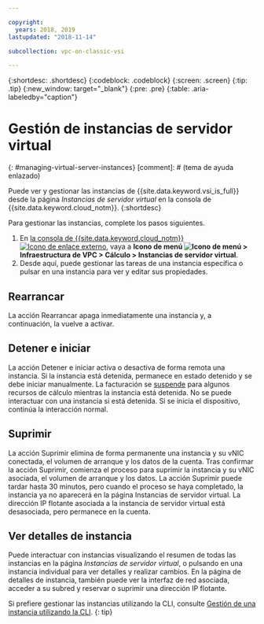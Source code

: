 ```yaml
---

copyright:
  years: 2018, 2019
lastupdated: "2018-11-14"

subcollection: vpc-on-classic-vsi

---
```


{:shortdesc: .shortdesc}
{:codeblock: .codeblock}
{:screen: .screen}
{:tip: .tip}
{:new_window: target="_blank"}
{:pre: .pre}
{:table: .aria-labeledby="caption"}

# Gestión de instancias de servidor virtual
{: #managing-virtual-server-instances}
[comment]: # (tema de ayuda enlazado)

Puede ver y gestionar las instancias de {{site.data.keyword.vsi_is_full}} desde la página *Instancias de servidor virtual* en la consola de {{site.data.keyword.cloud_notm}}.
{:shortdesc}

Para gestionar las instancias, complete los pasos siguientes.
1. En [la consola de {{site.data.keyword.cloud_notm}} ![Icono de enlace externo](../icons/launch-glyph.svg "Icono de enlace externo")](https://console.cloud.ibm.com/vpc), vaya a **Icono de menú ![Icono de menú](../icons/icon_hamburger.svg) > Infraestructura de VPC > Cálculo > Instancias de servidor virtual**.
2. Desde aquí, puede gestionar las tareas de una instancia específica o pulsar en una instancia para ver y editar sus propiedades.

## Rearrancar

La acción Rearrancar apaga inmediatamente una instancia y, a continuación, la vuelve a activar.

## Detener e iniciar

La acción Detener e iniciar activa o desactiva de forma remota una instancia. Si la instancia está detenida, permanece en estado detenido y se debe iniciar manualmente. La facturación se [suspende](/docs/vpc-on-classic?topic=vpc-on-classic-pricing-for-virtual-servers-for-vpc#suspend-billing) para algunos recursos de cálculo mientras la instancia está detenida. No se puede interactuar con una instancia si está detenida. Si se inicia el dispositivo, continúa la interacción normal.

## Suprimir

La acción Suprimir elimina de forma permanente una instancia y su vNIC conectada, el volumen de arranque y los datos de la cuenta. Tras confirmar la acción Suprimir, comienza el proceso para suprimir la instancia y su vNIC asociada, el volumen de arranque y los datos. La acción Suprimir puede tardar hasta 30 minutos, pero cuando el proceso se haya completado, la instancia ya no aparecerá en la página Instancias de servidor virtual. La dirección IP flotante asociada a la instancia de servidor virtual está desasociada, pero permanece en la cuenta.

## Ver detalles de instancia
Puede interactuar con instancias visualizando el resumen de todas las instancias en la página *Instancias de servidor virtual*, o pulsando en una instancia individual para ver detalles y realizar cambios. En la página de detalles de instancia, también puede ver la interfaz de red asociada, acceder a su subred y reservar o suprimir una dirección IP flotante.

Si prefiere gestionar las instancias utilizando la CLI, consulte [Gestión de una instancia utilizando la CLI](/docs/vpc-on-classic-vsi?topic=vpc-on-classic-vsi-managing-virtual-servers-cli#managing-virtual-servers-cli).
{: tip}
